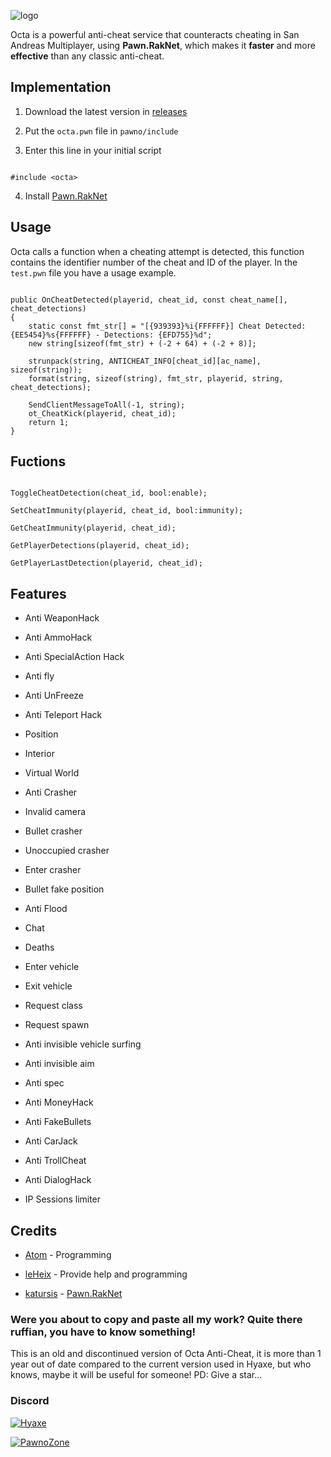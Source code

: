 ![logo](https://i.imgur.com/RwQNuf4.png)

  

Octa is a powerful anti-cheat service that counteracts cheating in San Andreas Multiplayer, using **Pawn.RakNet**, which makes it **faster** and more **effective** than any classic anti-cheat.

  
  

## Implementation

  

1. Download the latest version in [releases](https://github.com/RealAtom/octa-anticheat/releases)

2. Put the `octa.pwn` file in `pawno/include`

3. Enter this line in your initial script

```pawn

#include <octa>

```

4. Install [Pawn.RakNet](https://github.com/urShadow/Pawn.RakNet/)

  

## Usage

Octa calls a function when a cheating attempt is detected, this function contains the identifier number of the cheat and ID of the player. In the `test.pwn` file you have a usage example.

  

```pawn

public OnCheatDetected(playerid, cheat_id, const cheat_name[], cheat_detections)
{
	static const fmt_str[] = "[{939393}%i{FFFFFF}] Cheat Detected: {EE5454}%s{FFFFFF} - Detections: {EFD755}%d";
	new string[sizeof(fmt_str) + (-2 + 64) + (-2 + 8)];

	strunpack(string, ANTICHEAT_INFO[cheat_id][ac_name], sizeof(string));
	format(string, sizeof(string), fmt_str, playerid, string, cheat_detections);

	SendClientMessageToAll(-1, string);
	ot_CheatKick(playerid, cheat_id);
	return 1;
}

```

  

## Fuctions

```pawn

ToggleCheatDetection(cheat_id, bool:enable);

SetCheatImmunity(playerid, cheat_id, bool:immunity);

GetCheatImmunity(playerid, cheat_id);

GetPlayerDetections(playerid, cheat_id);

GetPlayerLastDetection(playerid, cheat_id);

```

  

## Features

* Anti WeaponHack

* Anti AmmoHack

* Anti SpecialAction Hack

* Anti fly

* Anti UnFreeze

* Anti Teleport Hack

- Position

- Interior

- Virtual World

* Anti Crasher

- Invalid camera

- Bullet crasher

- Unoccupied crasher

- Enter crasher

- Bullet fake position

* Anti Flood

- Chat

- Deaths

- Enter vehicle

- Exit vehicle

- Request class

- Request spawn

* Anti invisible vehicle surfing

* Anti invisible aim

* Anti spec

* Anti MoneyHack

* Anti FakeBullets

* Anti CarJack

* Anti TrollCheat

* Anti DialogHack

* IP Sessions limiter

  

## Credits

*  [Atom](https://github.com/RealAtom) - Programming

*  [leHeix](https://github.com/joseepe) - Provide help and programming

*  [katursis](https://github.com/katursis) - [Pawn.RakNet](https://github.com/katursis/Pawn.RakNet/)

### Were you about to copy and paste all my work? Quite there ruffian, you have to know something!
This is an old and discontinued version of Octa Anti-Cheat, it is more than 1 year out of date compared to the current version used in Hyaxe, but who knows, maybe it will be useful for someone! PD: Give a star...

### Discord

[![Hyaxe](https://discordapp.com/api/guilds/586980198910656521/embed.png?style=banner2)](https://www.hyaxe.com/discord)

[![PawnoZone](https://discordapp.com/api/guilds/670111078700810278/embed.png?style=banner2)](https://discord.gg/QZ6wyyM)